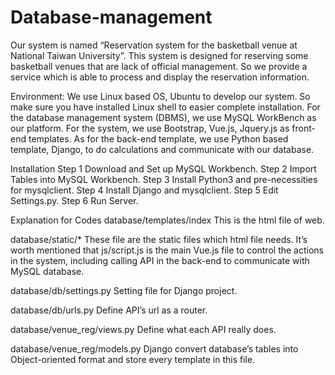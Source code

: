 # Database-management
Our system is named “Reservation system for the basketball venue at National Taiwan University”. This system is designed for reserving some basketball venues that are lack of official management. So we provide a service which is able to process and display the reservation information. 


Environment:
We use Linux based OS, Ubuntu to develop our system. So make sure you have installed Linux shell to easier complete installation.
For the database management system (DBMS), we use MySQL WorkBench as our platform.
For the system, we use Bootstrap, Vue.js, Jquery.js as front-end templates. As for the back-end template, we use Python based template, Django, to do calculations and communicate with our database.


Installation
Step 1 Download and Set up MySQL Workbench.
Step 2 Import Tables into MySQL Workbench.
Step 3 Install Python3 and pre-necessities for mysqlclient.
Step 4 Install Django and mysqlclient.
Step 5 Edit Settings.py.
Step 6 Run Server.


Explanation for Codes
database/templates/index
This is the html file of web.

database/static/*
These file are the static files which html file needs. It’s worth mentioned that js/script.js is the main Vue.js file to control the actions in the system, including calling API in the back-end to communicate with MySQL database.

database/db/settings.py
Setting file for Django project.

database/db/urls.py
Define API’s url as a router.

database/venue_reg/views.py
Define what each API really does.

database/venue_reg/models.py
Django convert database’s tables into Object-oriented format and store every template in this file.
